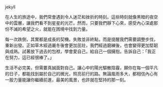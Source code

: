 jekyll

在人生的旅途中，我們常會遇到令人迷茫和挫折的時刻。這些時刻就像黑暗的夜空中的雲層，讓我們看不到星星的光芒。然而，只要我們靜下心來，感受內心深處那份不滅的希望之火，就能在困境中找到力量。

每一次跌倒，其實都是成長的契機。失敗並非終點，而是提醒我們需要調整步伐，重新出發。正如草木經過嚴冬後會更加茁壯，我們經過磨練後，也會變得更加堅韌與成熟。試著放下過去的包袱，學會愛自己，給自己一個擁抱，告訴自己：「我正在努力，這已經很棒了。」

生活不必完美，但需要真誠面對自己。讓心中的陽光驅散陰霾，願你在每一個平凡的日子，都能找到屬於自己的微光，照亮前行的路。無論風雨多大，都相信內心有一股力量能讓你繼續前進，最美的風景，也許就在堅持的那一刻。